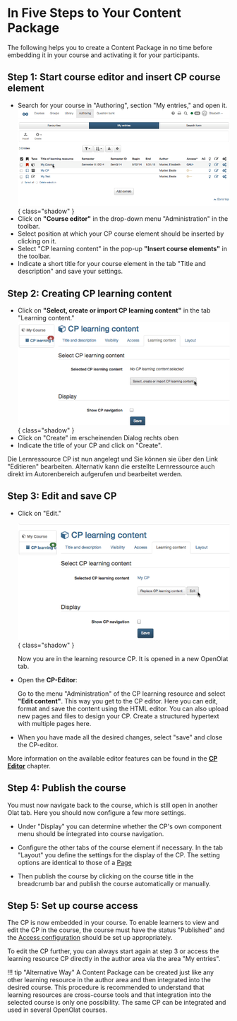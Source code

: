 # In Five Steps to Your Content Package

The following helps you to create a Content Package in no time before
embedding it in your course and activating it for your participants.

## Step 1: Start course editor and insert CP course element  

 - Search for your course in "Authoring", section "My entries," and open it.
![open-course](assets/opencourse.gif){ class="shadow" }
 - Click on **"Course editor"** in the drop-down menu "Administration" in the toolbar.  
 - Select position at which your CP course element should be inserted by clicking on it.  
 - Select "CP learning content" in the pop-up **"Insert course elements"** in the toolbar.  
 - Indicate a short title for your course element in the tab "Title and description" and save your settings.  
  
## Step 2: Creating CP learning content  

 - Click on **"Select, create or import CP learning content"** in the tab "Learning content."
![choose-content-package](assets/choosecp.gif){ class="shadow" }
 - Click on "Create" im erscheinenden Dialog rechts oben
 - Indicate the title of your CP and click on "Create".  
  
 Die Lernressource CP ist nun angelegt und Sie können sie über den Link "Editieren" bearbeiten. Alternativ kann die erstellte Lernressource auch direkt im Autorenbereich aufgerufen und bearbeitet werden. 

## Step 3: Edit and save CP  

 - Click on "Edit."
    
    ![edit-content-package](assets/editcp.gif){ class="shadow" }

     Now you are in the learning resource CP. It is opened in a new OpenOlat tab.

 - Open the **CP-Editor**:
 
    Go to the menu "Administration" of the CP learning resource and select **"Edit content"**. This way you get to the CP editor. Here you can edit, format and save the content using the HTML editor. You can also upload new pages and files to design your CP. Create a structured hypertext with multiple pages here.   
 
 - When you have made all the desired changes, select "save" and close the CP-editor. 

More information on the available editor features can be found in the **[CP Editor](../learningresources/CP_Editor.md)** chapter.

## Step 4: Publish the course

You must now navigate back to the course, which is still open in another Olat tab. Here you should now configure a few more settings.

- Under "Display" you can determine whether the CP's own component menu should be integrated into course navigation.

- Configure the other tabs of the course element if necessary.
In the tab "Layout" you define the settings for the display of the CP. The setting options are identical to those of a [Page](../../manual_user/learningresources/Course_Element_Page.md)

- Then publish the course by clicking on the course title in the breadcrumb bar and publish the course automatically or manually.   

## Step 5: Set up course access   

The CP is now embedded in your course. 
To enable learners to view and edit the CP in the course, the course must have the status "Published" and the [Access configuration](../learningresources/Access_configuration.md) should be set up appropriately.

To edit the CP further, you can always start again at step 3 or access the learning resource CP directly in the author area via the area "My entries".



!!! tip "Alternative Way"
    A Content Package can be created just like any other learning resource in the author area and then integrated into the desired course. This procedure is recommended to understand that learning resources are cross-course tools and that integration into the selected course is only one possibility. The same CP can be integrated and used in several OpenOlat courses.
